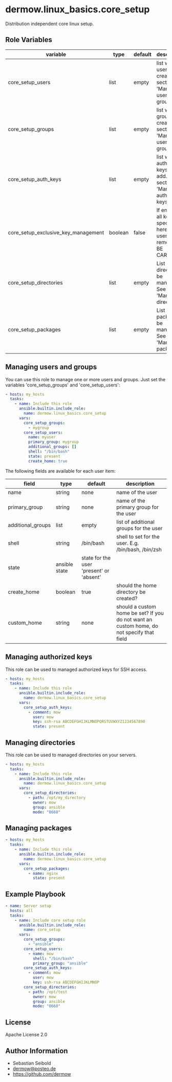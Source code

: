 dermow.linux_basics.core_setup
=========

Distribution independent core linux setup.


Role Variables
--------------
|  variable | type | default | description  |
|---|---|---|---|
| core_setup_users  | list | empty | list with users to create. See section 'Managing users and groups' |
| core_setup_groups  | list | empty | list with groups to create. See section 'Managing users and groups' |
| core_setup_auth_keys  | list | empty | list with authorized keys to add. See section 'Managing authorized keys' |
| core_setup_exclusive_key_management | boolean | false | If enabled, all keys not specified here for the user will be removed. BE CAREFUL! |
| core_setup_directories | list | empty | List of directories be managed. See section 'Managing directories' |
| core_setup_packages | list | empty | List of packages be managed. See section 'Managing packages' |

Managing users and groups
--------------
You can use this role to manage one or more users and groups. Just set the variables 'core_setup_groups' and 'core_setup_users':
```yaml
- hosts: my_hosts
  tasks:
    - name: Include this role
      ansible.builtin.include_role:
        name: dermow.linux_basics.core_setup
      vars:
        core_setup_groups:
          - mygroup
        core_setup_users:
          name: myuser
          primary_group: mygroup
          additional_groups: []
          shell: "/bin/bash"
          state: present
          create_home: true
```

The following fields are available for each user item:

|  field | type | default | description  |
|---|---|---|---|
| name | string | none | name of the user |
| primary_group | string | none | name of the primary group for the user | 
| additional_groups | list | empty | list of additional groups for the user | 
| shell | string | /bin/bash | shell to set for the user. E.g. /bin/bash, /bin/zsh |
| state | ansible state | state for the user 'present' or 'absent' |
| create_home | boolean | true | should the home directory be created? |
| custom_home | string | none | should a custom home be set? If you do not want an custom home, do not specify that field |

Managing authorized keys
--------------
This role can be used to managed authorized keys for SSH access. 

```yaml
- hosts: my_hosts
  tasks:
    - name: Include this role
      ansible.builtin.include_role:
        name: dermow.linux_basics.core_setup
      vars:
        core_setup_auth_keys:
          - comment: mow
            user: mow
            key: ssh-rsa ABCDEFGHIJKLMNOPQRSTUVWXYZ1234567890
            state: present
```

Managing directories
--------------
This role can be used to managed directories on your servers. 

```yaml
- hosts: my_hosts
  tasks:
    - name: Include this role
      ansible.builtin.include_role:
        name: dermow.linux_basics.core_setup
      vars:
        core_setup_directories:
          - path: /opt/my_directory
            owner: mow
            group: ansible
            mode: "0660"
```

Managing packages
--------------
```yaml
- hosts: my_hosts
  tasks:
    - name: Include this role
      ansible.builtin.include_role:
        name: dermow.linux_basics.core_setup
      vars:
        core_setup_packages:
          - name: nginx
            state: present
```

Example Playbook
----------------
```yaml
- name: Server setup
  hosts: all
  tasks:
    - name: Include core setup role
      ansible.builtin.include_role:
        name: core_setup
      vars:
        core_setup_groups:
          - "ansible"
        core_setup_users:
          - name: mow
            shell: "/bin/bash"
            primary_group: "ansible"
        core_setup_auth_keys:
          - comment: mow
            user: mow
            key: ssh-rsa ABCDEFGHIJKLMNOP
        core_setup_directories:
          - path: /opt/test
            owner: mow
            group: ansible
            mode: "0660"

```

License
-------
Apache License 2.0

Author Information
------------------
* Sebastian Seibold
* dermow@posteo.de
* https://github.com/dermow
